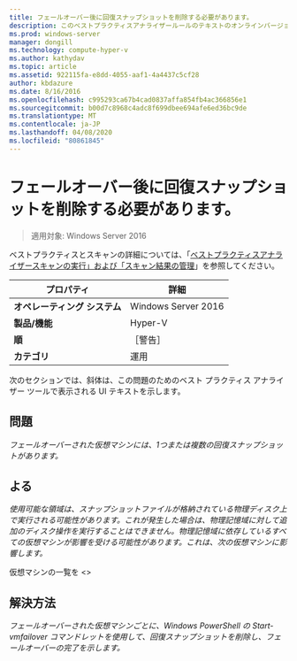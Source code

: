 ```yaml
---
title: フェールオーバー後に回復スナップショットを削除する必要があります。
description: このベストプラクティスアナライザールールのテキストのオンラインバージョン。
ms.prod: windows-server
manager: dongill
ms.technology: compute-hyper-v
ms.author: kathydav
ms.topic: article
ms.assetid: 922115fa-e8dd-4055-aaf1-4a4437c5cf28
author: kbdazure
ms.date: 8/16/2016
ms.openlocfilehash: c995293ca67b4cad0837affa854fb4ac366856e1
ms.sourcegitcommit: b00d7c8968c4adc8f699dbee694afe6ed36bc9de
ms.translationtype: MT
ms.contentlocale: ja-JP
ms.lasthandoff: 04/08/2020
ms.locfileid: "80861845"
---
```

# <a name="recovery-snapshots-should-be-removed-after-failover"></a>フェールオーバー後に回復スナップショットを削除する必要があります。

>適用対象: Windows Server 2016

ベストプラクティスとスキャンの詳細については、「[ベストプラクティスアナライザースキャンの実行」および「スキャン結果の管理](https://go.microsoft.com/fwlink/p/?LinkID=223177)」を参照してください。  
  
|プロパティ|詳細|  
|-|-|  
|**オペレーティング システム**|Windows Server 2016| 
|**製品/機能**|Hyper-V|  
|**順**|［警告］|  
|**カテゴリ**|運用|  
  
次のセクションでは、斜体は、この問題のためのベスト プラクティス アナライザー ツールで表示される UI テキストを示します。  
  
## <a name="issue"></a>**問題**  
*フェールオーバーされた仮想マシンには、1つまたは複数の回復スナップショットがあります。*  
  
## <a name="impact"></a>**よる**  
*使用可能な領域は、スナップショットファイルが格納されている物理ディスク上で実行される可能性があります。これが発生した場合は、物理記憶域に対して追加のディスク操作を実行することはできません。物理記憶域に依存しているすべての仮想マシンが影響を受ける可能性があります。これは、次の仮想マシンに影響します。*  
  
仮想マシンの一覧を \<>  
  
## <a name="resolution"></a>**解決方法**  
*フェールオーバーされた仮想マシンごとに、Windows PowerShell の Start-vmfailover コマンドレットを使用して、回復スナップショットを削除し、フェールオーバーの完了を示します。*  
  


